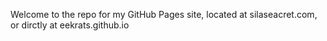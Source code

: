 Welcome to the repo for my GitHub Pages site, located at silaseacret.com, or dirctly at eekrats.github.io
